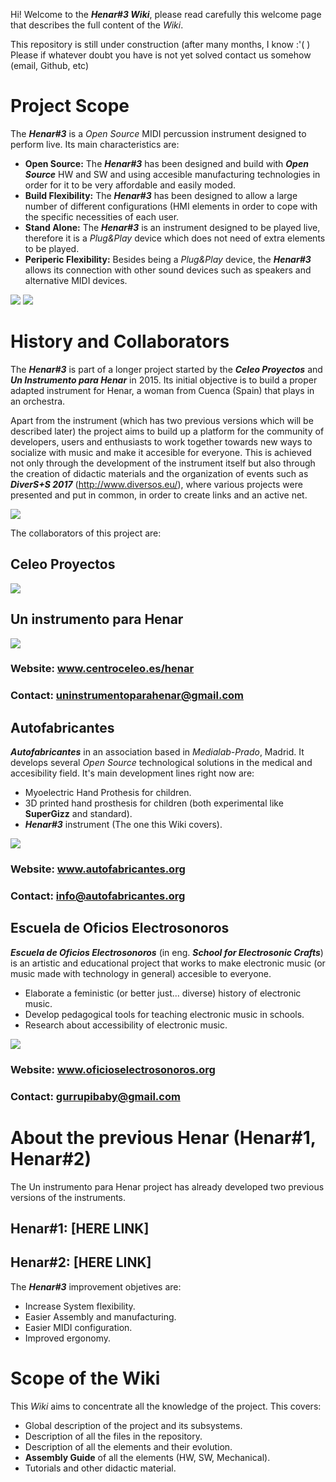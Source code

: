Hi! Welcome to the **_Henar#3 Wiki_**, please read carefully this welcome page that describes the full content of the _Wiki_.

This repository is still under construction (after many months, I know :'( ) Please if whatever doubt you have is not yet solved contact us somehow (email, Github, etc)


# Project Scope
The **_Henar#3_** is a _Open Source_ MIDI percussion instrument designed to perform live. Its main characteristics are:
* **Open Source:** The **_Henar#3_** has been designed and build with **_Open Source_** HW and SW and using accesible manufacturing technologies in order for it to be very affordable and easily moded.
* **Build Flexibility:** The **_Henar#3_** has been designed to allow a large number of different configurations (HMI elements in order to cope with the specific necessities of each user.
* **Stand Alone:** The **_Henar#3_** is an instrument designed to be played live, therefore it is a _Plug&Play_ device which does not need of extra elements to be played.
* **Periperic Flexibility:** Besides being a _Plug&Play_ device, the **_Henar#3_** allows its connection with other sound devices such as speakers and alternative MIDI devices.

![](https://github.com/Autofabricantes/Henar-3/blob/master/00_General/01_ProjectImages/H3_GeneralPhoto_0.jpg?raw=true)
![](https://github.com/Autofabricantes/Henar-3/blob/master/00_General/01_ProjectImages/H3_GeneralPhoto_1.jpg?raw=true)

# History and Collaborators
The **_Henar#3_** is part of a longer project started by the **_Celeo Proyectos_** and **_Un Instrumento para Henar_** in 2015. Its initial objective is to build a proper adapted instrument for Henar, a woman from Cuenca (Spain) that plays in an orchestra.

Apart from the instrument (which has two previous versions which will be described later) the project aims to build up a platform for the community of developers, users and enthusiasts to work together towards new ways to socialize with music and make it accesible for everyone. This is achieved not only through the development of the instrument itself but also through the creation of didactic materials and the organization of events such as **_DiverS+S 2017_** (http://www.diversos.eu/), where various projects were presented and put in common, in order to create links and an active net.

![](https://github.com/Autofabricantes/Henar-3/blob/master/00_General/00_Logos/Logo_Diversos.png?raw=true)

The collaborators of this project are:
## Celeo Proyectos

![](https://github.com/Autofabricantes/Henar-3/blob/master/00_General/00_Logos/Logo_CeleoProyectos.png?raw=true)

## Un instrumento para Henar

![](https://github.com/Autofabricantes/Henar-3/blob/master/00_General/00_Logos/Logo_UnInstrumentoParaHenar.png?raw=true)

### Website: www.centroceleo.es/henar
### Contact: uninstrumentoparahenar@gmail.com

## Autofabricantes
**_Autofabricantes_** in an association based in _Medialab-Prado_, Madrid. It develops several _Open Source_ technological solutions in the medical and accesibility field. It's main development lines right now are:
* Myoelectric Hand Prothesis for children.
* 3D printed hand prosthesis for children (both experimental like __SuperGizz__ and standard).
* **_Henar#3_** instrument (The one this Wiki covers).

![](https://github.com/Autofabricantes/Henar-3/blob/master/00_General/00_Logos/Logo_Autofabricantes.png?raw=true)

### Website: www.autofabricantes.org
### Contact: info@autofabricantes.org

## Escuela de Oficios Electrosonoros
_**Escuela de Oficios Electrosonoros**_ (in eng. _**School for Electrosonic Crafts**_) is an artistic and educational project that works to make electronic music (or music made with technology in general) accesible to everyone. 

*  Elaborate a feministic (or better just... diverse) history of electronic music.
*  Develop pedagogical tools for teaching electronic music in schools.
*  Research about accessibility of electronic music.

![](https://github.com/Autofabricantes/Henar-3/blob/master/00_General/00_Logos/Logo_EscuelaOficiosElectrosonoros.png?raw=true)

### Website: www.oficioselectrosonoros.org
### Contact: gurrupibaby@gmail.com

# About the previous Henar (Henar#1, Henar#2)
The Un instrumento para Henar project has already developed two previous versions of the instruments.

## Henar#1: [HERE LINK]
## Henar#2: [HERE LINK]

The **_Henar#3_** improvement objetives are:
* Increase System flexibility.
* Easier Assembly and manufacturing.
* Easier MIDI configuration.
* Improved ergonomy.

# Scope of the Wiki
This _Wiki_ aims to concentrate all the knowledge of the project. This covers:
* Global description of the project and its subsystems.
* Description of all the files in the repository.
* Description of all the elements and their evolution.
* **Assembly Guide** of all the elements (HW, SW, Mechanical).
* Tutorials and other didactic material.
